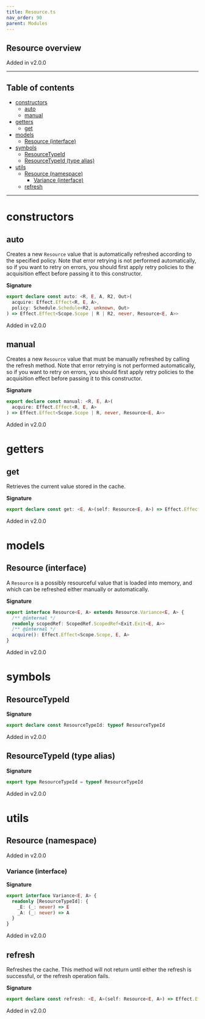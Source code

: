 ```yaml
---
title: Resource.ts
nav_order: 90
parent: Modules
---
```


## Resource overview

Added in v2.0.0

---

<h2 class="text-delta">Table of contents</h2>

- [constructors](#constructors)
  - [auto](#auto)
  - [manual](#manual)
- [getters](#getters)
  - [get](#get)
- [models](#models)
  - [Resource (interface)](#resource-interface)
- [symbols](#symbols)
  - [ResourceTypeId](#resourcetypeid)
  - [ResourceTypeId (type alias)](#resourcetypeid-type-alias)
- [utils](#utils)
  - [Resource (namespace)](#resource-namespace)
    - [Variance (interface)](#variance-interface)
  - [refresh](#refresh)

---

# constructors

## auto

Creates a new `Resource` value that is automatically refreshed according to
the specified policy. Note that error retrying is not performed
automatically, so if you want to retry on errors, you should first apply
retry policies to the acquisition effect before passing it to this
constructor.

**Signature**

```ts
export declare const auto: <R, E, A, R2, Out>(
  acquire: Effect.Effect<R, E, A>,
  policy: Schedule.Schedule<R2, unknown, Out>
) => Effect.Effect<Scope.Scope | R | R2, never, Resource<E, A>>
```

Added in v2.0.0

## manual

Creates a new `Resource` value that must be manually refreshed by calling
the refresh method. Note that error retrying is not performed
automatically, so if you want to retry on errors, you should first apply
retry policies to the acquisition effect before passing it to this
constructor.

**Signature**

```ts
export declare const manual: <R, E, A>(
  acquire: Effect.Effect<R, E, A>
) => Effect.Effect<Scope.Scope | R, never, Resource<E, A>>
```

Added in v2.0.0

# getters

## get

Retrieves the current value stored in the cache.

**Signature**

```ts
export declare const get: <E, A>(self: Resource<E, A>) => Effect.Effect<never, E, A>
```

Added in v2.0.0

# models

## Resource (interface)

A `Resource` is a possibly resourceful value that is loaded into memory, and
which can be refreshed either manually or automatically.

**Signature**

```ts
export interface Resource<E, A> extends Resource.Variance<E, A> {
  /** @internal */
  readonly scopedRef: ScopedRef.ScopedRef<Exit.Exit<E, A>>
  /** @internal */
  acquire(): Effect.Effect<Scope.Scope, E, A>
}
```

Added in v2.0.0

# symbols

## ResourceTypeId

**Signature**

```ts
export declare const ResourceTypeId: typeof ResourceTypeId
```

Added in v2.0.0

## ResourceTypeId (type alias)

**Signature**

```ts
export type ResourceTypeId = typeof ResourceTypeId
```

Added in v2.0.0

# utils

## Resource (namespace)

Added in v2.0.0

### Variance (interface)

**Signature**

```ts
export interface Variance<E, A> {
  readonly [ResourceTypeId]: {
    _E: (_: never) => E
    _A: (_: never) => A
  }
}
```

Added in v2.0.0

## refresh

Refreshes the cache. This method will not return until either the refresh
is successful, or the refresh operation fails.

**Signature**

```ts
export declare const refresh: <E, A>(self: Resource<E, A>) => Effect.Effect<never, E, void>
```

Added in v2.0.0
